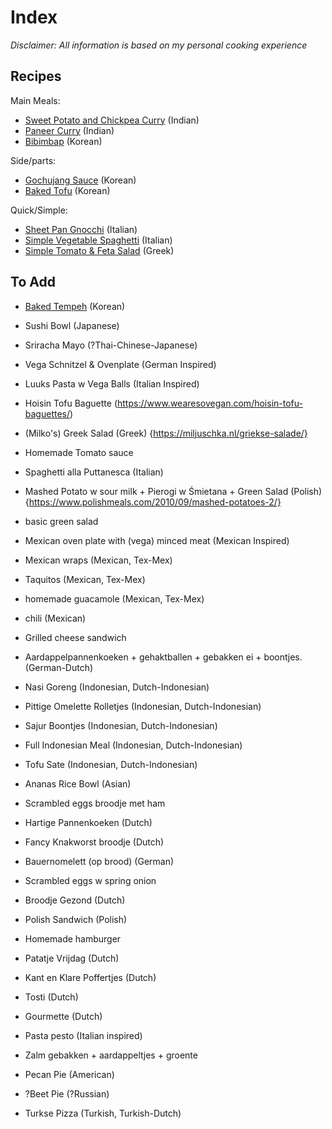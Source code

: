 # Index
*Disclaimer: All information is based on my personal cooking experience*

## Recipes

Main Meals:
- [Sweet Potato and Chickpea Curry](/recipes/sweet-potato-and-chickpea-curry.md) (Indian)
- [Paneer Curry](/recipes/paneer-curry.md) (Indian)
- [Bibimbap](/recipes/bibimbap.md) (Korean)

Side/parts:
- [Gochujang Sauce](/recipes/gochujang-sauce.md) (Korean)
- [Baked Tofu](/recipes/baked-tofu.md) (Korean)
  
Quick/Simple:
- [Sheet Pan Gnocchi](/recipes/sheet-pan-gnocchi.md) (Italian)
- [Simple Vegetable Spaghetti](/recipes/simple-vegetable-spaghetti.md) (Italian)
- [Simple Tomato & Feta Salad](/recipes/simple-tomato-feta-salad.md) (Greek)

## To Add

- [Baked Tempeh](/recipes/baked-tempeh.md) (Korean)
- Sushi Bowl (Japanese)
- Sriracha Mayo (?Thai-Chinese-Japanese)
- Vega Schnitzel & Ovenplate (German Inspired)
- Luuks Pasta w Vega Balls (Italian Inspired)

- Hoisin Tofu Baguette (https://www.wearesovegan.com/hoisin-tofu-baguettes/)
- (Milko's) Greek Salad (Greek) {https://miljuschka.nl/griekse-salade/}
- Homemade Tomato sauce
- Spaghetti alla Puttanesca (Italian)
- Mashed Potato w sour milk + Pierogi w Śmietana + Green Salad (Polish) {https://www.polishmeals.com/2010/09/mashed-potatoes-2/}
- basic green salad
- Mexican oven plate with (vega) minced meat (Mexican Inspired)
- Mexican wraps (Mexican, Tex-Mex)
- Taquitos (Mexican, Tex-Mex)
- homemade guacamole (Mexican, Tex-Mex)
- chili (Mexican)
- Grilled cheese sandwich 
- Aardappelpannenkoeken + gehaktballen + gebakken ei + boontjes. (German-Dutch)
- Nasi Goreng (Indonesian, Dutch-Indonesian) 
- Pittige Omelette Rolletjes (Indonesian, Dutch-Indonesian)
- Sajur Boontjes (Indonesian, Dutch-Indonesian)
- Full Indonesian Meal (Indonesian, Dutch-Indonesian)
- Tofu Sate (Indonesian, Dutch-Indonesian) 
- Ananas Rice Bowl (Asian)

- Scrambled eggs broodje met ham
- Hartige Pannenkoeken (Dutch)
- Fancy Knakworst broodje (Dutch)
- Bauernomelett (op brood) (German)
- Scrambled eggs w spring onion
- Broodje Gezond (Dutch)
- Polish Sandwich (Polish)
- Homemade hamburger 

- Patatje Vrijdag (Dutch)
- Kant en Klare Poffertjes (Dutch)
- Tosti (Dutch)
- Gourmette (Dutch)
- Pasta pesto (Italian inspired)
- Zalm gebakken + aardappeltjes + groente
- Pecan Pie (American)
- ?Beet Pie (?Russian)
- Turkse Pizza (Turkish, Turkish-Dutch)
